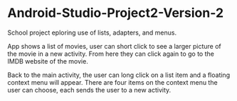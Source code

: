 # Android-Studio-Project2-Version-2

School project eploring use of lists, adapters, and menus.

App shows a list of movies, user can short click to see a larger 
picture of the movie in a new activity. From here they can click 
again to go to the IMDB website of the movie. 

Back to the main activity, the user can long click on a list item
and a floating context menu will appear. There are four items on the
context menu the user can choose, each sends the user to a new
activity.
